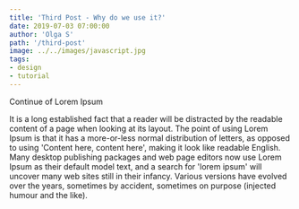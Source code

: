 ```yaml
---
title: 'Third Post - Why do we use it?'
date: 2019-07-03 07:00:00
author: 'Olga S'
path: '/third-post'
image: ../../images/javascript.jpg
tags:
- design
- tutorial
---
```


Continue of Lorem Ipsum

It is a long established fact that a reader will be distracted by the readable content of a page when looking at its layout. The point of using Lorem Ipsum is that it has a more-or-less normal distribution of letters, as opposed to using 'Content here, content here', making it look like readable English. Many desktop publishing packages and web page editors now use Lorem Ipsum as their default model text, and a search for 'lorem ipsum' will uncover many web sites still in their infancy. Various versions have evolved over the years, sometimes by accident, sometimes on purpose (injected humour and the like).